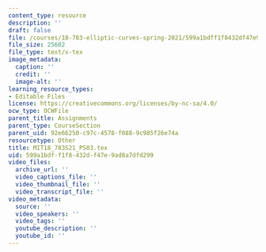 ```yaml
---
content_type: resource
description: ''
draft: false
file: /courses/18-783-elliptic-curves-spring-2021/599a1bdff1f8432df47e9ad8a7dfd299_MIT18_783S21_PS3.tex
file_size: 25602
file_type: text/x-tex
image_metadata:
  caption: ''
  credit: ''
  image-alt: ''
learning_resource_types:
- Editable Files
license: https://creativecommons.org/licenses/by-nc-sa/4.0/
ocw_type: OCWFile
parent_title: Assignments
parent_type: CourseSection
parent_uid: 92e66250-c97c-4578-f088-9c985f26e74a
resourcetype: Other
title: MIT18_783S21_PS03.tex
uid: 599a1bdf-f1f8-432d-f47e-9ad8a7dfd299
video_files:
  archive_url: ''
  video_captions_file: ''
  video_thumbnail_file: ''
  video_transcript_file: ''
video_metadata:
  source: ''
  video_speakers: ''
  video_tags: ''
  youtube_description: ''
  youtube_id: ''
---
```

